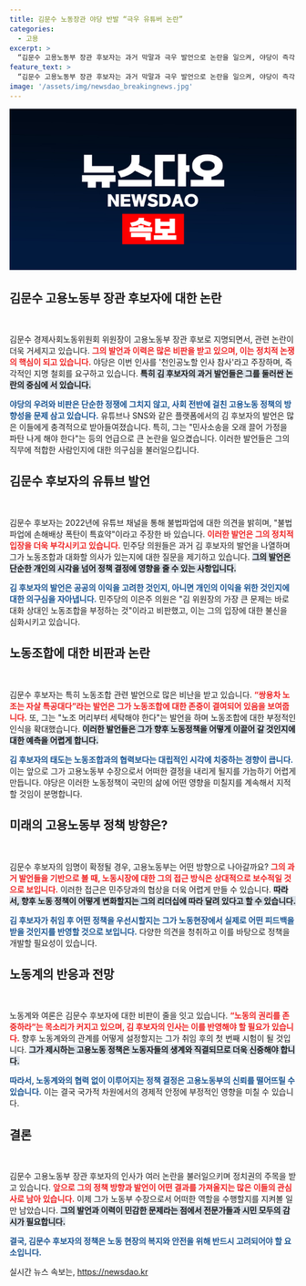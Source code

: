 ```yaml
---
title: 김문수 노동장관 야당 반발 “극우 유튜버 논란”
categories:
  - 고용
excerpt: >
  “김문수 고용노동부 장관 후보자는 과거 막말과 극우 발언으로 논란을 일으켜, 야당이 즉각 지명 철회를 촉구하고 나섰다! 그의 임명이 국민의 삶을 위협할 것이라는 비판이 쏟아지고 있다.”
feature_text: >
  “김문수 고용노동부 장관 후보자는 과거 막말과 극우 발언으로 논란을 일으켜, 야당이 즉각 지명 철회를 촉구하고 나섰다! 그의 임명이 국민의 삶을 위협할 것이라는 비판이 쏟아지고 있다.”
image: '/assets/img/newsdao_breakingnews.jpg'
---
```


<p><img src="/assets/img/newsdao_breakingnews.jpg" alt="pcversion 속보" /></p>

<h2 data-ke-size="size26">김문수 고용노동부 장관 후보자에 대한 논란</h2>

<p data-ke-size="size16">&nbsp;</p>

<p>김문수 경제사회노동위원회 위원장이 고용노동부 장관 후보로 지명되면서, 관련 논란이 더욱 거세지고 있습니다. <b><span style="color: #ee2323;">그의 발언과 이력은 많은 비판을 받고 있으며, 이는 정치적 논쟁의 핵심이 되고 있습니다.</span></b> 야당은 이번 인사를 '천인공노할 인사 참사'라고 주장하며, 즉각적인 지명 철회를 요구하고 있습니다. <b><span style="background-color: #21538527;">특히 김 후보자의 과거 발언들은 그를 둘러싼 논란의 중심에 서 있습니다.</span></b> </p>

<p><b><span style="color: #1a5490;">야당의 우려와 비판은 단순한 정쟁에 그치지 않고, 사회 전반에 걸친 고용노동 정책의 방향성을 문제 삼고 있습니다.</span></b> 유튜브나 SNS와 같은 플랫폼에서의 김 후보자의 발언은 많은 이들에게 충격적으로 받아들여졌습니다. 특히, 그는 "민사소송을 오래 끌어 가정을 파탄 나게 해야 한다"는 등의 언급으로 큰 논란을 일으켰습니다. 이러한 발언들은 그의 직무에 적합한 사람인지에 대한 의구심을 불러일으킵니다.</p>

<h2 data-ke-size="size26">김문수 후보자의 유튜브 발언</h2>

<p data-ke-size="size16">&nbsp;</p>

<p>김문수 후보자는 2022년에 유튜브 채널을 통해 불법파업에 대한 의견을 밝히며, "불법파업에 손해배상 폭탄이 특효약"이라고 주장한 바 있습니다. <b><span style="color: #ee2323;">이러한 발언은 그의 정치적 입장을 더욱 부각시키고 있습니다.</span></b> 민주당 의원들은 과거 김 후보자의 발언을 나열하며 그가 노동조합과 대화할 의사가 있는지에 대한 질문을 제기하고 있습니다. <b><span style="background-color: #21538527;">그의 발언은 단순한 개인의 시각을 넘어 정책 결정에 영향을 줄 수 있는 사항입니다.</span></b> </p>

<p><b><span style="color: #1a5490;">김 후보자의 발언은 공공의 이익을 고려한 것인지, 아니면 개인의 이익을 위한 것인지에 대한 의구심을 자아냅니다.</span></b> 민주당의 이은주 의원은 "김 위원장의 가장 큰 문제는 바로 대화 상대인 노동조합을 부정하는 것"이라고 비판했고, 이는 그의 입장에 대한 불신을 심화시키고 있습니다.</p>

<h2 data-ke-size="size26">노동조합에 대한 비판과 논란</h2>

<p data-ke-size="size16">&nbsp;</p>

<p>김문수 후보자는 특히 노동조합 관련 발언으로 많은 비난을 받고 있습니다. <b><span style="color: #ee2323;">“쌍용차 노조는 자살 특공대다”라는 발언은 그가 노동조합에 대한 존중이 결여되어 있음을 보여줍니다.</span></b> 또, 그는 "노조 머리부터 세탁해야 한다"는 발언을 하며 노동조합에 대한 부정적인 인식을 확대했습니다. <b><span style="background-color: #21538527;">이러한 발언들은 그가 향후 노동정책을 어떻게 이끌어 갈 것인지에 대한 예측을 어렵게 합니다.</span></b></p>

<p><b><span style="color: #1a5490;">김 후보자의 태도는 노동조합과의 협력보다는 대립적인 시각에 치중하는 경향이 큽니다.</span></b> 이는 앞으로 그가 고용노동부 수장으로서 어떠한 결정을 내리게 될지를 가늠하기 어렵게 만듭니다. 야당은 이러한 노동정책이 국민의 삶에 어떤 영향을 미칠지를 계속해서 지적할 것임이 분명합니다.</p>

<h2 data-ke-size="size26">미래의 고용노동부 정책 방향은?</h2>

<p data-ke-size="size16">&nbsp;</p>

<p>김문수 후보자의 임명이 확정될 경우, 고용노동부는 어떤 방향으로 나아갈까요? <b><span style="color: #ee2323;">그의 과거 발언들을 기반으로 볼 때, 노동시장에 대한 그의 접근 방식은 상대적으로 보수적일 것으로 보입니다.</span></b> 이러한 접근은 민주당과의 협상을 더욱 어렵게 만들 수 있습니다. <b><span style="background-color: #21538527;">따라서, 향후 노동 정책이 어떻게 변화할지는 그의 리더십에 따라 달려 있다고 할 수 있습니다.</span></b> </p>

<p><b><span style="color: #1a5490;">김 후보자가 취임 후 어떤 정책을 우선시할지는 그가 노동현장에서 실제로 어떤 피드백을 받을 것인지를 반영할 것으로 보입니다.</span></b> 다양한 의견을 청취하고 이를 바탕으로 정책을 개발할 필요성이 있습니다. </p>

<h2 data-ke-size="size26">노동계의 반응과 전망</h2>

<p data-ke-size="size16">&nbsp;</p>

<p>노동계와 여론은 김문수 후보자에 대한 비판이 줄을 잇고 있습니다. <b><span style="color: #ee2323;">“노동의 권리를 존중하라”는 목소리가 커지고 있으며, 김 후보자의 인사는 이를 반영해야 할 필요가 있습니다.</span></b> 향후 노동계와의 관계를 어떻게 설정할지는 그가 취임 후의 첫 번째 시험이 될 것입니다. <b><span style="background-color: #21538527;">그가 제시하는 고용노동 정책은 노동자들의 생계와 직결되므로 더욱 신중해야 합니다.</span></b></p>

<p><b><span style="color: #1a5490;">따라서, 노동계와의 협력 없이 이루어지는 정책 결정은 고용노동부의 신뢰를 떨어뜨릴 수 있습니다.</span></b> 이는 결국 국가적 차원에서의 경제적 안정에 부정적인 영향을 미칠 수 있습니다. </p>

<h2 data-ke-size="size26">결론</h2>

<p data-ke-size="size16">&nbsp;</p>

<p>김문수 고용노동부 장관 후보자의 인사가 여러 논란을 불러일으키며 정치권의 주목을 받고 있습니다. <b><span style="color: #ee2323;">앞으로 그의 정책 방향과 발언이 어떤 결과를 가져올지는 많은 이들의 관심사로 남아 있습니다.</span></b> 이제 그가 노동부 수장으로서 어떠한 역할을 수행할지를 지켜볼 일만 남았습니다. <b><span style="background-color: #21538527;">그의 발언과 이력이 민감한 문제라는 점에서 전문가들과 시민 모두의 감시가 필요합니다.</span></b> </p>

<p><b><span style="color: #1a5490;">결국, 김문수 후보자의 정책은 노동 현장의 복지와 안전을 위해 반드시 고려되어야 할 요소입니다.</span></b> </p>
실시간 뉴스 속보는, <a href="https://newsdao.kr" rel="dofollow">https://newsdao.kr</a>


